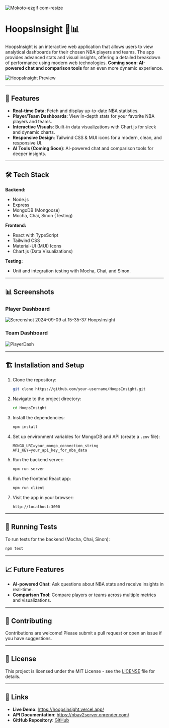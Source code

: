 ![Mokoto-ezgif com-resize](https://github.com/user-attachments/assets/f8eb2399-9ad7-44d7-9ddd-062792306963)
# HoopsInsight 🏀📊

HoopsInsight is an interactive web application that allows users to view analytical dashboards for their chosen NBA players and teams. The app provides advanced stats and visual insights, offering a detailed breakdown of performance using modern web technologies. **Coming soon: AI-powered chat and comparison tools** for an even more dynamic experience.

![HoopsInsight Preview](./assets/preview.png) <!-- Add a preview image of your app here -->

---

## 🚀 Features

- **Real-time Data**: Fetch and display up-to-date NBA statistics.
- **Player/Team Dashboards**: View in-depth stats for your favorite NBA players and teams.
- **Interactive Visuals**: Built-in data visualizations with Chart.js for sleek and dynamic charts.
- **Responsive Design**: Tailwind CSS & MUI icons for a modern, clean, and responsive UI.
- **AI Tools (Coming Soon)**: AI-powered chat and comparison tools for deeper insights.
  
---

## 🛠️ Tech Stack

**Backend:**
- Node.js
- Express
- MongoDB (Mongoose)
- Mocha, Chai, Sinon (Testing)

**Frontend:**
- React with TypeScript
- Tailwind CSS
- Material-UI (MUI) Icons
- Chart.js (Data Visualizations)

**Testing:**
- Unit and integration testing with Mocha, Chai, and Sinon.

---

## 📊 Screenshots

### Player Dashboard
![Screenshot 2024-09-09 at 15-35-37 HoopsInsight](https://github.com/user-attachments/assets/72fa850b-b4a1-4279-a81f-6fbf6a66bf93)


### Team Dashboard
![PlayerDash](https://github.com/user-attachments/assets/a70e832f-2196-4131-81e7-1f89b47c70f5)

---

## 🏗️ Installation and Setup

1. Clone the repository:
   ```bash
   git clone https://github.com/your-username/HoopsInsight.git

2. Navigate to the project directory:
   ```bash
   cd HoopsInsight
   ```

3. Install the dependencies:
   ```bash
   npm install
   ```

4. Set up environment variables for MongoDB and API (create a `.env` file):
   ```env
   MONGO_URI=your_mongo_connection_string
   API_KEY=your_api_key_for_nba_data
   ```

5. Run the backend server:
   ```bash
   npm run server
   ```

6. Run the frontend React app:
   ```bash
   npm run client
   ```

7. Visit the app in your browser:
   ```plaintext
   http://localhost:3000
   ```

---

## 🧪 Running Tests

To run tests for the backend (Mocha, Chai, Sinon):
```bash
npm test
```

---

## 📈 Future Features

- **AI-powered Chat**: Ask questions about NBA stats and receive insights in real-time.
- **Comparison Tool**: Compare players or teams across multiple metrics and visualizations.

---

## 🤝 Contributing

Contributions are welcome! Please submit a pull request or open an issue if you have suggestions.

---

## 📄 License

This project is licensed under the MIT License - see the [LICENSE](./LICENSE) file for details.

---

## 🔗 Links

- **Live Demo**: https://hoopsinsight.vercel.app/ <!-- Update this with your actual live app link -->
- **API Documentation**: https://nbav2server.onrender.com/ <!-- If you have API docs -->
- **GitHub Repository**: [GitHub](https://github.com/your-username/HoopsInsight)

